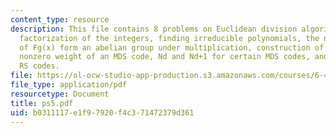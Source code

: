 ```yaml
---
content_type: resource
description: This file contains 8 problems on Euclidean division algorithm, unique
  factorization of the integers, finding irreducible polynomials, the nonzero elements
  of Fg(x) form an abelian group under multiplication, construction of F32, second
  nonzero weight of an MDS code, Nd and Nd+1 for certain MDS codes, and doubly extended
  RS codes.
file: https://ol-ocw-studio-app-production.s3.amazonaws.com/courses/6-451-principles-of-digital-communication-ii-spring-2005/b0311117e1f97920f4c371472379d361_ps5.pdf
file_type: application/pdf
resourcetype: Document
title: ps5.pdf
uid: b0311117-e1f9-7920-f4c3-71472379d361
---
```

